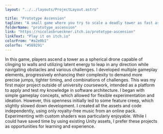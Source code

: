 ```yaml
---
layout: "../../layouts/ProjectLayout.astro"

title: "Prototype Ascension"
tagline: "A small game where you try to scale a deadly tower as fast as possible"
folderName: "prototype_ascension"
link: "https://nicolasbrueckner.itch.io/prototype-ascension"
linkText: "Play it on itch.io"
colorFrom: "#a2e0b1"
colorTo: "#569291"
---
```


In this game, players ascend a tower as a spherical drone capable of
clinging to walls and utilizing latent energy to leap in any direction
while navigating obstacles and various challenges. I developed multiple
gameplay elements, progressively enhancing their complexity to demand more
precise jumps, tighter timing, and combinations of challenges. This was my
first major project outside of university coursework, intended as a
platform to apply and test my knowledge in software architecture. I began
with simple gameplay concepts, which allowed for flexible experimentation
and ideation. However, this openness initially led to some feature creep,
which slightly slowed down development. I created all the assets and code
independently, using only royalty-free music from an online pack.
Experimenting with custom shaders was particularly enjoyable. While I
could have saved time by using existing Unity assets, I prefer these
projects as opportunities for learning and experience.

